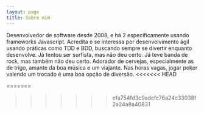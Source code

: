 ```yaml
---
layout: page
title: Sobre mim
---
```


Desenvolvedor de software desde 2008, e há 2 especificamente usando frameworks Javascript. 
Acredita e se interessa por desenvolvimento ágil usando práticas como TDD e BDD, buscando sempre se divertir enquanto desenvolve. 
Já tentou ser surfista, mas não deu certo.
Já teve banda de rock, mas também não deu certo.
Adorador de cervejas, especialmente as de trigo, amante da boa música e um viajante. Nas horas vagas, jogar poker valendo um trocado é uma boa opção de diversão.
<<<<<<< HEAD

=======
>>>>>>> efa754fd3c9adcfc76a24c33038f2a24a8a40831
